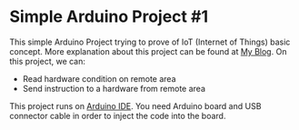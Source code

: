 # Simple Arduino Project #1

This simple Arduino Project trying to prove of IoT (Internet of Things) basic concept. More explanation about this project can be found at [My Blog]. On this project, we can:

  - Read hardware condition on remote area
  - Send instruction to a hardware from remote area

This project runs on [Arduino IDE]. You need Arduino board and USB connector cable in order to inject the code into the board.

[Arduino IDE]:http://http://arduino.cc/en/Main/Software
[My Blog]:http://okiwicaksono.com/?p=1